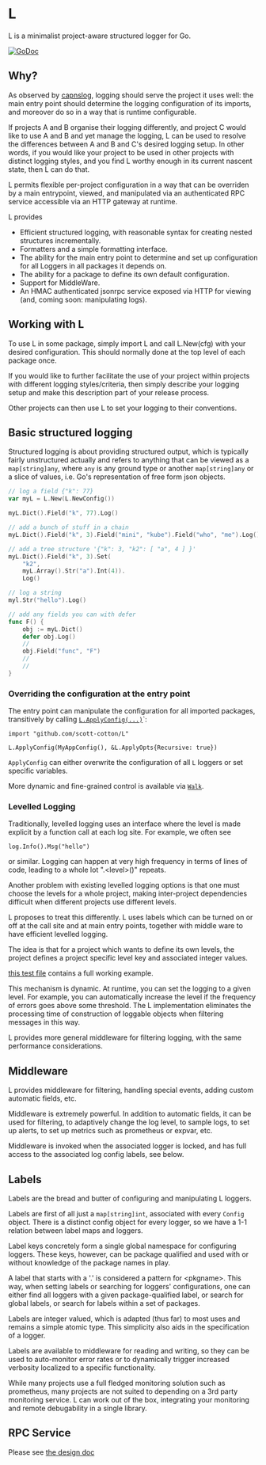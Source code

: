 # L

L is a minimalist project-aware structured logger for Go.

[![GoDoc](https://godoc.org/github.com/scott-cotton/L?status.svg)](https://godoc.org/github.com/scott-cotton/L)

## Why?

As observed by [capnslog](https://github.com/coreos/capnslog), logging should
serve the project it uses well: the main entry point should determine the
logging configuration of its imports, and moreover do so in a way that is
runtime configurable.

If projects A and B organise their logging differently, and project C would
like to use A and B and yet manage the logging, L can be used to resolve the
differences between A and B and C's desired logging setup.  In other words, if
you would like your project to be used in other projects with distinct logging
styles, and you find L worthy enough in its current nascent state, then L can do
that.

L permits flexible per-project configuration in a way that can be overriden by
a main entrypoint, viewed, and manipulated via an authenticated
RPC service accessible via an HTTP gateway at runtime.

L provides

- Efficient structured logging, with reasonable syntax for creating nested structures
  incrementally.
- Formatters and a simple formatting interface.
- The ability for the main entry point to determine and set up configuration
  for all Loggers in all packages it depends on.
- The ability for a package to define its own default configuration.
- Support for MiddleWare.
- An HMAC authenticated jsonrpc service exposed via HTTP for viewing (and, coming soon:
manipulating logs). 

## Working with L

To use L in some package, simply import L and call L.New(cfg) with
your desired configuration.  This should normally done at the top level
of each package once.

If you would like to further facilitate the use of your project within
projects with different logging styles/criteria, then simply describe
your logging setup and make this description part of your release process.

Other projects can then use L to set your logging to their conventions.

## Basic structured logging

Structured logging is about providing structured output, which is typically
fairly unstructured actually and refers to anything that can be viewed as a
`map[string]any`, where `any` is any ground type or another `map[string]any` or
a slice of values, i.e. Go's representation of free form json objects.

```go
// log a field {"k": 77}
var myL = L.New(L.NewConfig())

myL.Dict().Field("k", 77).Log()

// add a bunch of stuff in a chain
myL.Dict().Field("k", 3).Field("mini", "kube").Field("who", "me").Log()

// add a tree structure '{"k": 3, "k2": [ "a", 4 ] }'
myL.Dict().Field("k", 3).Set(
	"k2", 
	myL.Array().Str("a").Int(4)).
	Log()

// log a string
myl.Str("hello").Log()

// add any fields you can with defer
func F() {
	obj := myL.Dict()
	defer obj.Log()
	//
	obj.Field("func", "F")
	//
	//
}
```

### Overriding the configuration at the entry point

The entry point can manipulate the configuration for all
imported packages, transitively by calling [`L.ApplyConfig(...)`](https://pkg.go.dev/github.com/scott-cotton/L#ApplyConfig)`:
```
import "github.com/scott-cotton/L"

L.ApplyConfig(MyAppConfig(), &L.ApplyOpts{Recursive: true})
```

`ApplyConfig` can either overwrite the configuration of all
`L` loggers or set specific variables.

More dynamic and fine-grained control is available via 
[`Walk`](https://pkg.go.dev/github.com/scott-cotton/L#Walk).


### Levelled Logging

Traditionally, levelled logging uses an interface where the level is made explicit
by a function call at each log site.  For example, we often see

```
log.Info().Msg("hello")
```

or similar.  Logging can happen at very high frequency in terms of lines of code,
leading to a whole lot ".\<level\>()" repeats.

Another problem with existing levelled logging options is that one must choose
the levels for a whole project, making inter-project dependencies difficult when
different projects use different levels.

L proposes to treat this differently.  L uses labels which can be turned on or
off at the call site and at main entry points, together with middle ware to
have efficient levelled logging. 

The idea is that for a project which wants to define its own levels, the project
defines a project specific level key and associated integer values.

[this test file](https://github.com/scott-cotton/L/blob/main/level_test.go)
contains a full working example.

This mechanism is dynamic.  At runtime, you can set the logging to a given
level.  For example, you can automatically increase the level if the frequency
of errors goes above some threshold.  The L implementation eliminates the 
processing time of construction of loggable objects when filtering messages
in this way.

L provides more general middleware for filtering logging, with the same
performance considerations.

## Middleware

L provides middleware for filtering, handling special events, adding
custom automatic fields, etc.

Middleware is extremely powerful.  In addition to automatic fields,
it can be used for filtering, to adaptively change the log level,
to sample logs, to set up alerts, to set up metrics such as prometheus
or expvar, etc.

Middleware is invoked when the associated logger is locked, and has
full access to the associated log config labels, see below.

## Labels

Labels are the bread and butter of configuring and manipulating L loggers.

Labels are first of all just a `map[string]int`, associated with every `Config`
object.  There is a distinct config object for every logger, so we have a 1-1
relation between label maps and loggers.

Label keys concretely form a single global namespace for configuring loggers.
These keys, however, can be package qualified and used with or without
knowledge of the package names in play.

A label that starts with a '.' is considered a pattern for \<pkgname\>.  This
way, when setting labels or searching for loggers' configurations, one can
either find all loggers with a given package-qualified label, or search for
global labels, or search for labels within a set of packages.

Labels are integer valued, which is adapted (thus far) to most uses and remains
a simple atomic type.  This simplicity also aids in the specification of a 
logger.

Labels are available to middleware for reading and writing, so they can be used
to auto-monitor error rates or to dynamically trigger increased verbosity
localized to a specific functionality.

While many projects use a full fledged monitoring solution such as prometheus, 
many projects are not suited to depending on a 3rd party monitoring
service.  L can work out of the box, integrating your monitoring and remote
debugability in a single library.

## RPC Service

Please see [the design doc](https://github.com/scott-cotton/L/blob/main/rpc/design.md)



